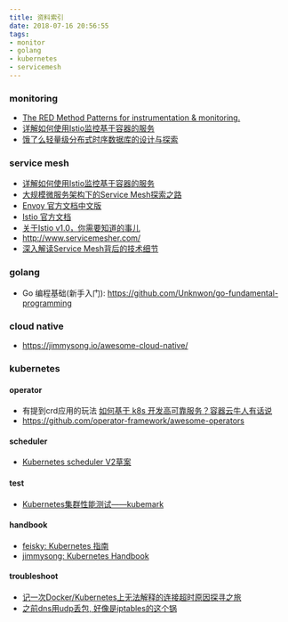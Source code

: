 ```yaml
---
title: 资料索引
date: 2018-07-16 20:56:55
tags:
- monitor
- golang
- kubernetes
- servicemesh
---
```

### monitoring

- [The RED Method Patterns for instrumentation & monitoring.  ](https://grafana.com/files/grafanacon_eu_2018/Tom_Wilkie_GrafanaCon_EU_2018.pdf)  
- [详解如何使用Istio监控基于容器的服务](https://mp.weixin.qq.com/s?__biz=MzIzNjUxMzk2NQ==&mid=2247489534&idx=1&sn=61ff12d64f9fb6854cef9a6b2aa59d93&chksm=e8d7e83cdfa0612aef5667eabac4e70c4d557aa2d112f941f1a706a16dfe36ba510b5f5bcb71&scene=27#wechat_redirect)
- [饿了么轻量级分布式时序数据库的设计与探索](https://mp.weixin.qq.com/s/migALx9NSYTkIdzYF3kfjg)

### service mesh
- [详解如何使用Istio监控基于容器的服务](https://mp.weixin.qq.com/s?__biz=MzIzNjUxMzk2NQ==&mid=2247489534&idx=1&sn=61ff12d64f9fb6854cef9a6b2aa59d93&chksm=e8d7e83cdfa0612aef5667eabac4e70c4d557aa2d112f941f1a706a16dfe36ba510b5f5bcb71&scene=27#wechat_redirect)
- [大规模微服务架构下的Service Mesh探索之路](https://skyao.io/publication/service-mesh-explore/)  
- [Envoy 官方文档中文版](http://www.servicemesher.com/envoy/) 
- [Istio 官方文档](https://preliminary.istio.io/zh/docs/)
- [关于Istio v1.0，你需要知道的事儿
](https://mp.weixin.qq.com/s?__biz=MzIzNzU5NTYzMA%3D%3D&mid=2247483988&idx=1&sn=45bd02a90019979474cab1b773fde01d&scene=45#wechat_redirect)
- http://www.servicemesher.com/
- [深入解读Service Mesh背后的技术细节](https://mp.weixin.qq.com/s/GJLS4PQEeu4bV898rNv5jg)

### golang
- Go 编程基础(新手入门): https://github.com/Unknwon/go-fundamental-programming

### cloud native
- https://jimmysong.io/awesome-cloud-native/

### kubernetes

#### operator
- 有提到crd应用的玩法 [如何基于 k8s 开发高可靠服务？容器云牛人有话说
](https://mp.weixin.qq.com/s?__biz=MjM5NzAwNDI4Mg==&mid=2652194165&idx=1&sn=2f6effd3963014ee76f1abe45b23be4f&chksm=bd0173e08a76faf6300d2abebf896a98006bdb9b9712730e24ac2d63a9d25b4b395b39dea522&scene=38#wechat_redirect)
- https://github.com/operator-framework/awesome-operators  

#### scheduler
- [Kubernetes scheduler V2草案](https://mp.weixin.qq.com/s/gMinChn5YshmHhfktNygaQ) 

#### test
- [Kubernetes集群性能测试——kubemark](https://supereagle.github.io/2017/03/09/kubemark/) 

#### handbook
- [feisky: Kubernetes 指南](https://kubernetes.feisky.xyz/zh/)
- [jimmysong: Kubernetes Handbook](https://jimmysong.io/kubernetes-handbook/)

#### troubleshoot
- [记一次Docker/Kubernetes上无法解释的连接超时原因探寻之旅](https://mp.weixin.qq.com/s/VRIA7nHrVxjuFWml_A_PBA)
- [之前dns用udp丢包, 好像是iptables的这个锅](https://github.com/weaveworks/weave/issues/3287#issuecomment-387178077)


